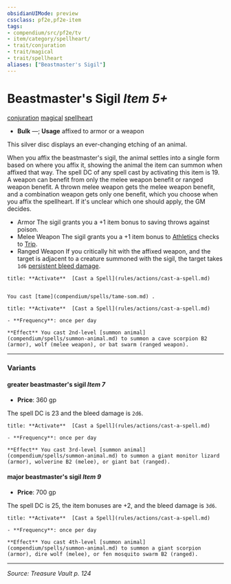 ```yaml
---
obsidianUIMode: preview
cssclass: pf2e,pf2e-item
tags:
- compendium/src/pf2e/tv
- item/category/spellheart/
- trait/conjuration
- trait/magical
- trait/spellheart
aliases: ["Beastmaster's Sigil"]
---
```

# Beastmaster's Sigil *Item 5+*  
[conjuration](conjuration.md "Conjuration School Trait")  [magical](magical.md "Magical Item Trait")  [spellheart](spellheart-som.md "Spellheart Equipment Trait")  

- **Bulk** —; **Usage** affixed to armor or a weapon

This silver disc displays an ever-changing etching of an animal.

When you affix the beastmaster's sigil, the animal settles into a single form based on where you affix it, showing the animal the item can summon when affixed that way. The spell DC of any spell cast by activating this item is 19. A weapon can benefit from only the melee weapon benefit or ranged weapon benefit. A thrown melee weapon gets the melee weapon benefit, and a combination weapon gets only one benefit, which you choose when you affix the spellheart. If it's unclear which one should apply, the GM decides.

- Armor The sigil grants you a +1 item bonus to saving throws against poison.
- Melee Weapon The sigil grants you a +1 item bonus to [Athletics](skills.md#Athletics) checks to [Trip](Reference/Rules/Actions/trip.md).
- Ranged Weapon If you critically hit with the affixed weapon, and the target is adjacent to a creature summoned with the sigil, the target takes `1d6` [persistent bleed damage](conditions.md#Persistent%20Damage).

```ad-embed-ability
title: **Activate**  [Cast a Spell](rules/actions/cast-a-spell.md)


You cast [tame](compendium/spells/tame-som.md) .
```

```ad-embed-ability
title: **Activate**  [Cast a Spell](rules/actions/cast-a-spell.md)

- **Frequency**: once per day

**Effect** You cast 2nd-level [summon animal](compendium/spells/summon-animal.md) to summon a cave scorpion B2 (armor), wolf (melee weapon), or bat swarm (ranged weapon).
```

---

### Variants

#### greater beastmaster's sigil *Item 7*

- **Price**: 360 gp

The spell DC is 23 and the bleed damage is `2d6`.

```ad-embed-ability
title: **Activate**  [Cast a Spell](rules/actions/cast-a-spell.md)

- **Frequency**: once per day

**Effect** You cast 3rd-level [summon animal](compendium/spells/summon-animal.md) to summon a giant monitor lizard (armor), wolverine B2 (melee), or giant bat (ranged).
```

#### major beastmaster's sigil *Item 9*

- **Price**: 700 gp

The spell DC is 25, the item bonuses are +2, and the bleed damage is `3d6`.

```ad-embed-ability
title: **Activate**  [Cast a Spell](rules/actions/cast-a-spell.md)

- **Frequency**: once per day

**Effect** You cast 4th-level [summon animal](compendium/spells/summon-animal.md) to summon a giant scorpion (armor), dire wolf (melee), or fen mosquito swarm B2 (ranged).
```

---
*Source: Treasure Vault p. 124*